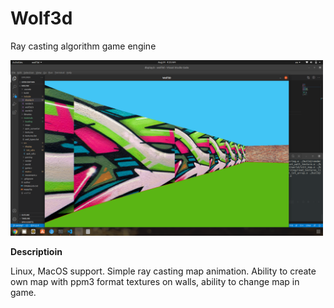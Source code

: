 # Wolf3d
Ray casting algorithm game engine

<img src="screenshots/Screenshot from 2020-08-24 04-23-07.png" width="500" >

**Descriptioin**

Linux, MacOS support. Simple ray casting map animation. Ability to create own map with ppm3 format textures on walls, ability to change map in game.
